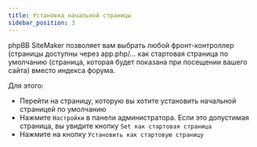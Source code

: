 ```yaml
---
title: Установка начальной страницы
sidebar_position: 3
---
```


phpBB SiteMaker позволяет вам выбрать любой фронт-контроллер (страницы доступны через app.php/... как стартовая страница по умолчанию (страница, которая будет показана при посещении вашего сайта) вместо индекса форума.

Для этого:
* Перейти на страницу, которую вы хотите установить начальной страницей по умолчанию
* Нажмите `Настройки` в панели администратора. Если это допустимая страница, вы увидите кнопку `Set как стартовая страница`
* Нажмите на кнопку `Установить как стартовую страницу`